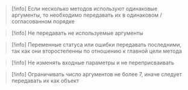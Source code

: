 >[!info] Если несколько методов используют одинаковые аргументы, то необходимо передавать их в одинаковом / согласованном порядке

>[!info] Не передавать не используемые аргументы

>[!info] Переменные статуса или ошибки передавать последними, так как они второстепенны по отношению к главной цели метода

>[!info] Не изменять входные параметры и не переприсваивать

>[!info] Ограничивать число аргументов не более 7, иначе следует передавать их как объект
